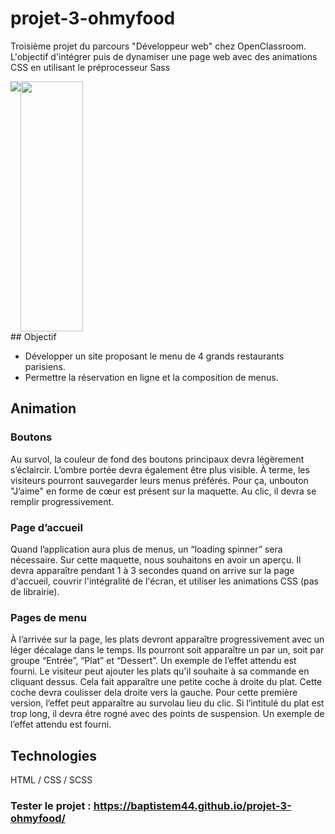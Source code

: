 # projet-3-ohmyfood

Troisième projet du parcours "Développeur web" chez OpenClassroom. L'objectif d'intégrer puis de dynamiser une page web avec des animations CSS en utilisant le préprocesseur Sass
<div style="display:flex">
  <img src="https://user-images.githubusercontent.com/72301084/162204413-913c1c6d-011f-4d19-bffc-e0a5171dd796.png">
  <img align="center" src="https://user-images.githubusercontent.com/72301084/162204442-ec986073-fe12-4563-a8cb-fce4bd04327e.png" width="100" height="400">
</div>
## Objectif

- Développer un site proposant le menu de 4 grands restaurants parisiens.
- Permettre la réservation en ligne et la composition de menus.

## Animation

### Boutons

Au survol, la couleur de fond des boutons principaux devra légèrement s’éclaircir. L’ombre portée devra également être plus visible.
À terme, les visiteurs pourront sauvegarder leurs menus préférés. Pour ça, unbouton "J’aime" en forme de cœur est présent sur la maquette. Au clic, il devra se remplir progressivement.

### Page d’accueil

Quand l’application aura plus de menus, un “loading spinner” sera nécessaire. Sur cette maquette, nous souhaitons en avoir un aperçu. Il devra apparaître pendant 1 à 3 secondes quand on arrive sur la page d'accueil, couvrir l'intégralité de l'écran, et utiliser les animations CSS (pas de librairie).

### Pages de menu

À l’arrivée sur la page, les plats devront apparaître progressivement avec un léger décalage dans le temps. Ils pourront soit apparaître un par un, soit par groupe “Entrée”, “Plat” et “Dessert”. Un exemple de l’effet attendu est fourni.
Le visiteur peut ajouter les plats qu'il souhaite à sa commande en cliquant dessus. Cela fait apparaître une petite coche à droite du plat. Cette coche devra coulisser dela droite vers la gauche. Pour cette première version, l’effet peut apparaître au survolau lieu du clic. Si l’intitulé du plat est trop long, il devra être rogné avec des points de suspension. Un exemple de l’effet attendu est fourni.


## Technologies

HTML / CSS / SCSS

### Tester le projet : https://baptistem44.github.io/projet-3-ohmyfood/
